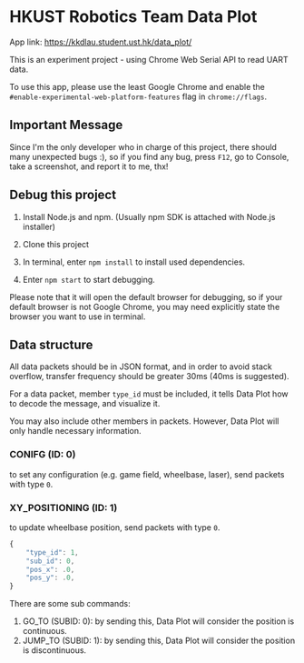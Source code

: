 # HKUST Robotics Team Data Plot

App link: https://kkdlau.student.ust.hk/data_plot/

This is an experiment project - using Chrome Web Serial API to read UART data.

To use this app, please use the least Google Chrome and enable the <code>#enable-experimental-web-platform-features</code> flag in <code>chrome://flags</code>.

## Important Message

Since I'm the only developer who in charge of this project, there should many unexpected bugs :), so if you find any bug, press <code>F12</code>, go to Console, take a screenshot, and report it to me, thx!

## Debug this project

1. Install <a src="https://nodejs.org/en/">Node.js and npm</a>. (Usually npm SDK is attached with Node.js installer)

2. Clone this project

3. In terminal, enter <code>npm install</code> to install used dependencies.

4. Enter <code>npm start</code> to start debugging.

Please note that it will open the default browser for debugging, so if your default browser is not Google Chrome, you may need explicitly state the browser you want to use in terminal.

## Data structure

All data packets should be in <a src="https://www.w3schools.com/js/js_json_intro.asp">JSON</a> format, and in order to avoid stack overflow, transfer frequency should be greater 30ms (40ms is suggested).

For a data packet, member <code>type_id</code> must be included, it tells Data Plot how to decode the message, and visualize it.

You may also include other members in packets. However, Data Plot will only handle necessary information.

### CONIFG (ID: 0)

to set any configuration (e.g. game field, wheelbase, laser), send packets with type <code>0</code>.

### XY_POSITIONING (ID: 1)

to update wheelbase position, send packets with type <code>0</code>.

```javascript
{
    "type_id": 1,
    "sub_id": 0,
    "pos_x": .0,
    "pos_y": .0,
}
```

There are some sub commands:

1. GO_TO (SUBID: 0): by sending this, Data Plot will consider the position is continuous.
2. JUMP_TO (SUBID: 1): by sending this, Data Plot will consider the position is discontinuous.